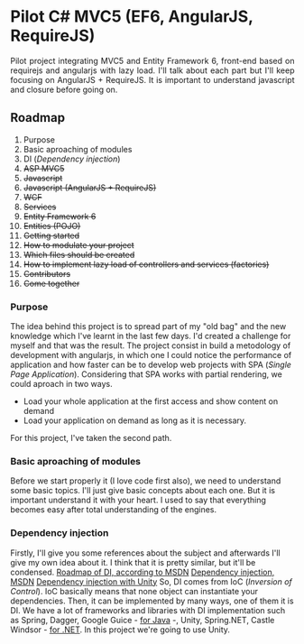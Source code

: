 <style type="text/css" rel="stylesheet">
.align-justify{text-align:justify}
</style>
Pilot C# MVC5 (EF6, AngularJS, RequireJS)
============================
<div class="align-justify">Pilot project integrating MVC5 and Entity Framework 6, front-end based on requirejs and angularjs with lazy load. I'll talk about each part but I'll keep focusing on AngularJS + RequireJS. It is important to understand javascript and closure before going on.</div>

## Roadmap
1. Purpose
2. Basic aproaching of modules
  1. DI (*Dependency injection*)
  2. ~~ASP MVC5~~
  3. ~~Javascript~~
  4. ~~Javascript (AngularJS + RequireJS)~~
  5. ~~WCF~~
  6. ~~Services~~
  7. ~~Entity Framework 6~~
  8. ~~Entities (POJO)~~
3. ~~Getting started~~
  1. ~~How to modulate your project~~
  2. ~~Which files should be created~~
  3. ~~How to implement lazy load of controllers and services (factories)~~
4. ~~Contributors~~
5. ~~Come together~~


### Purpose
The idea behind this project is to spread part of my "old bag" and the new knowledge which I've learnt in the last few days. I'd created a challenge for myself and that was the result. The project consist in build a metodology of development with angularjs, in which one I could notice the performance of application and how faster can be to develop web projects with SPA (*Single Page Application*).
Considering that SPA works with partial rendering, we could aproach in two ways.
* Load your whole application at the first access and show content on demand
* Load your application on demand as long as it is necessary.

For this project, I've taken the second path.

### Basic aproaching of modules
Before we start properly it (I love code first also), we need to understand some basic topics. I'll just give basic concepts about each one. But it is important understand it with your heart. I used to say that everything becomes easy after total understanding of the engines.

### Dependency injection
Firstly, I'll give you some references about the subject and afterwards I'll give my own idea about it. I think that it is pretty similar, but it'll be condensed. 
[Roadmap of DI, according to MSDN](http://msdn.microsoft.com/en-us/library/dn223671%28v=pandp.30%29.aspx)
[Dependency injection, MSDN](http://msdn.microsoft.com/en-us/library/dn178469(v=pandp.30).aspx)
[Dependency injection with Unity](http://msdn.microsoft.com/en-us/library/dn178463(v=pandp.30).aspx)
So, DI comes from IoC (*Inversion of Control*). IoC basically means that none object can instantiate your dependencies. Then, it can be implemented by many ways, one of them it is DI. We have a lot of frameworks and libraries with DI implementation such as Spring, Dagger, Google Guice - [for Java](https://keyholesoftware.com/2014/02/17/dependency-injection-options-for-java/) -, Unity, Spring.NET, Castle Windsor - [for .NET](http://www.hanselman.com/blog/ListOfNETDependencyInjectionContainersIOC.aspx).
In this project we're going to use Unity.
